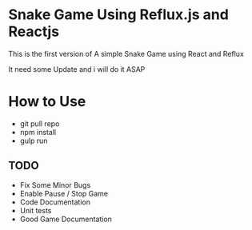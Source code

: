 # Snake Game Using Reflux.js and Reactjs

This is the first version of A simple Snake Game using React and Reflux

It need some Update and i will do it ASAP


# How to Use

* git pull repo
* npm install
* gulp run



## TODO

* Fix Some Minor Bugs
* Enable Pause / Stop Game
* Code Documentation
* Unit tests
* Good Game Documentation
